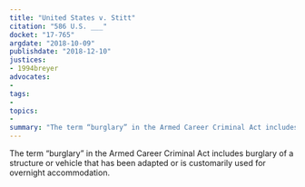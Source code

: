 ```yaml
---
title: "United States v. Stitt"
citation: "586 U.S. ___"
docket: "17-765"
argdate: "2018-10-09"
publishdate: "2018-12-10"
justices:
- 1994breyer
advocates:
- 
tags:
- 
topics:
- 
summary: "The term “burglary” in the Armed Career Criminal Act includes burglary of a structure or vehicle that has been adapted or is customarily used for overnight accommodation."
---
```

The term “burglary” in the Armed Career Criminal Act includes burglary of a structure or vehicle that has been adapted or is customarily used for overnight accommodation.